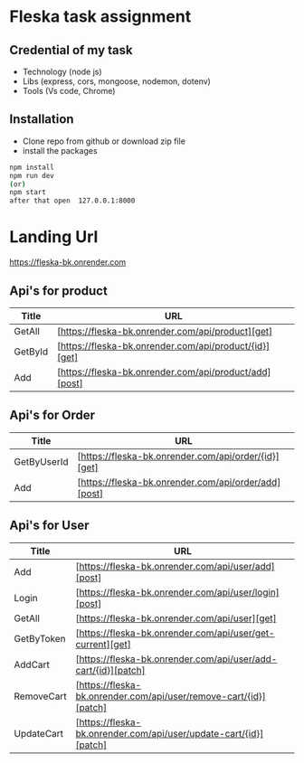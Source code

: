 # Fleska task assignment 

## Credential of my task 

- Technology (node js)
- Libs (express, cors, mongoose, nodemon, dotenv)
- Tools (Vs code, Chrome) 

## Installation

- Clone repo from github or download zip file
- install the packages 
```sh
npm install
npm run dev
(or)
npm start
after that open  127.0.0.1:8000
```

# Landing Url
https://fleska-bk.onrender.com

## Api's for product
 
| Title | URL |
| ------ | ------ |
| GetAll | [https://fleska-bk.onrender.com/api/product][get] |
| GetById | [https://fleska-bk.onrender.com/api/product/{id}][get] |
| Add | [https://fleska-bk.onrender.com/api/product/add][post] |  
  

## Api's for Order
 
| Title | URL |
| ------ | ------ | 
| GetByUserId | [https://fleska-bk.onrender.com/api/order/{id}][get] |
| Add | [https://fleska-bk.onrender.com/api/order/add][post] |  
  
  
## Api's for User
 
| Title | URL |
| ------ | ------ |
| Add | [https://fleska-bk.onrender.com/api/user/add][post] |  
| Login | [https://fleska-bk.onrender.com/api/user/login][post] |  
| GetAll | [https://fleska-bk.onrender.com/api/user][get] |
| GetByToken | [https://fleska-bk.onrender.com/api/user/get-current][get] |
| AddCart | [https://fleska-bk.onrender.com/api/user/add-cart/{id}][patch] |  
| RemoveCart | [https://fleska-bk.onrender.com/api/user/remove-cart/{id}][patch] |  
| UpdateCart | [https://fleska-bk.onrender.com/api/user/update-cart/{id}][patch] |  
   
   